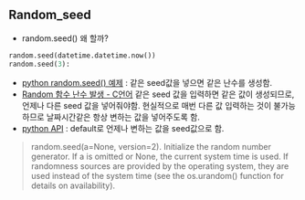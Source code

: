 ## Random_seed
- random.seed() 왜 할까?
```python
random.seed(datetime.datetime.now())
random.seed(3):  
```
- [python random.seed() 예제](https://www.tutorialspoint.com/python/number_seed.htm) : 같은 seed값을 넣으면 같은 난수를 생성함.
- [Random 함수 난수 발생 - C언어](http://simplesolace.tistory.com/entry/Random-함수-난수-발생)
같은 seed 값을 입력하면 같은 값이 생성되므로, 언제나 다른 seed 값을 넣어줘야함. 현실적으로 매번 다른 값 입력하는 것이 불가능하므로 날짜시간같은 항상 변하는 값을 넣어주도록 함.
- [python API](https://docs.python.org/3/library/random.html#random.seed) : default로 언제나 변하는 값을 seed값으로 함.
> random.seed(a=None, version=2). Initialize the random number generator.
If a is omitted or None, the current system time is used. If randomness sources are provided by the operating system, they are used instead of the system time (see the os.urandom() function for details on availability).
